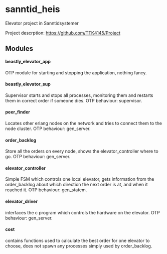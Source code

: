 # sanntid_heis
Elevator project in Sanntidsystemer

Project descrption: https://github.com/TTK4145/Project

## Modules

#### beastly_elevator_app
OTP module for starting and stopping the application, nothing  fancy.

#### beastly_elevator_sup
Supervisor starts and stops all processes, monitoring them and restarts them in correct order if someone dies. OTP behaviour: supervisor.

#### peer_finder
Locates other erlang nodes on the network and tries to connect them to the node cluster. OTP behaviour: gen_server.

#### order_backlog
Store all the orders on every node, shows the elevator_controller where to go. OTP behaviour: gen_server.

#### elevator_controller
Simple FSM which controls one local elevator, gets information from the order_backlog about which direction the next order is at, and when it reached it. OTP behaviour: gen_statem.

#### elevator_driver
interfaces the c program which controls the hardware on the elevator. OTP behaviour: gen_server.

#### cost 
contains functions used to calculate the best order for one elevator to choose,
does not spawn any processes simply used by order_backlog.

